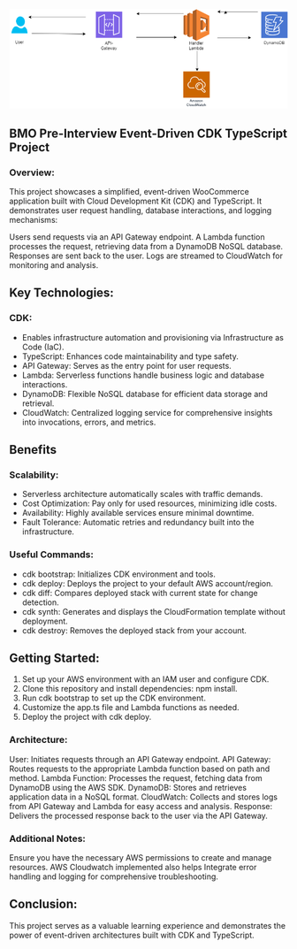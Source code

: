 ![A simple Event Driven Serverless 3 Tier Architecture](bmotest.png)

## BMO Pre-Interview Event-Driven CDK TypeScript Project

### Overview:

This project showcases a simplified, event-driven WooCommerce application built with Cloud Development Kit (CDK) and TypeScript. It demonstrates user request handling, database interactions, and logging mechanisms:

Users send requests via an API Gateway endpoint.
A Lambda function processes the request, retrieving data from a DynamoDB NoSQL database.
Responses are sent back to the user.
Logs are streamed to CloudWatch for monitoring and analysis.

## Key Technologies:

### CDK:

- Enables infrastructure automation and provisioning via Infrastructure as Code (IaC).
- TypeScript: Enhances code maintainability and type safety.
- API Gateway: Serves as the entry point for user requests.
- Lambda: Serverless functions handle business logic and database interactions.
- DynamoDB: Flexible NoSQL database for efficient data storage and retrieval.
- CloudWatch: Centralized logging service for comprehensive insights into invocations, errors, and metrics.

## Benefits

### Scalability:

- Serverless architecture automatically scales with traffic demands.
- Cost Optimization: Pay only for used resources, minimizing idle costs.
- Availability: Highly available services ensure minimal downtime.
- Fault Tolerance: Automatic retries and redundancy built into the infrastructure.

### Useful Commands:

- cdk bootstrap: Initializes CDK environment and tools.
- cdk deploy: Deploys the project to your default AWS account/region.
- cdk diff: Compares deployed stack with current state for change detection.
- cdk synth: Generates and displays the CloudFormation template without deployment.
- cdk destroy: Removes the deployed stack from your account.

## Getting Started:

1. Set up your AWS environment with an IAM user and configure CDK.
2. Clone this repository and install dependencies: npm install.
3. Run cdk bootstrap to set up the CDK environment.
4. Customize the app.ts file and Lambda functions as needed.
5. Deploy the project with cdk deploy.

### Architecture:

User: Initiates requests through an API Gateway endpoint.
API Gateway: Routes requests to the appropriate Lambda function based on path and method.
Lambda Function: Processes the request, fetching data from DynamoDB using the AWS SDK.
DynamoDB: Stores and retrieves application data in a NoSQL format.
CloudWatch: Collects and stores logs from API Gateway and Lambda for easy access and analysis.
Response: Delivers the processed response back to the user via the API Gateway.

### Additional Notes:

Ensure you have the necessary AWS permissions to create and manage resources.
AWS Cloudwatch implemented also helps Integrate error handling and logging for comprehensive troubleshooting.

## Conclusion:

This project serves as a valuable learning experience and demonstrates the power of event-driven architectures built with CDK and TypeScript.
